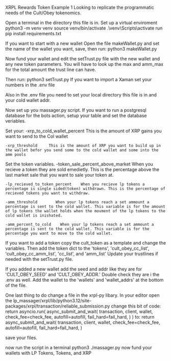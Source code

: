 XRPL Rewards Token Example 1
Looking to replicate the programmatic needs of the Cult/Obey tokenomics.

Open a terminal in the directory this file is in.
Set up a virtual enviroment
    python3 -m venv venv
    source venv/bin/activate
    .\venv\Scripts\activate
run 
    pip install requirements.txt

If you want to start with a new wallet 
Open the file makeWallet.py and set the name of the wallet you want, save, then run:
    python3 makeWallet.py

Now fund your wallet and edit the setTrust.py file with the new wallet and any new token parameters. You will have to look up the max and amm_max for the total amount the trust line can have.

Then run:
    python3 setTrust.py
If you want to import a Xaman set your numbers in the .env file

Also in the .env file you need to set your local directory this file is in and your cold wallet addr.

Now set up you massager.py script.
If you want to run a postgresql database for the bots action, setup your table and set the database veriables.

Set your:
    -xrp_to_cold_wallet_percent   This is the amount of XRP gains you want to send to the Col wallet

    -xrp_threshold     This is the amount of XRP you want to build up in the wallet befor you send some to the cold wallet and some into the amm pools


Set the token variables.
    -token_sale_percent_above_market   When you recieve a token they are sold emedietly. This is the percentage above the last market sale that you want to sale your token at. 

    -lp_recieved_to_token_percent    When you recieve lp tokens a percentage is single sided(token) withdrawn. This is the percentage of recieved tokens you want to withdraw.

    -amm_threshold        When your lp tokens reach a set ammount a percentage is sent to the cold wallet. This variable is for the amount of lp tokens the wallet holds when the movment of the lp tokens to the cold wallet is inishated.

    -amm_percent_to_cold    When your lp tokens reach a set ammount a percentage is sent to the cold wallet. This variable is for the percentage you want to move to the cold wallet.

If you want to add a token copy the cult_token as a template and change the variables. 
Then add the token dict to the 'tokens', 'cult_obey_cc_list', 'cult_obey_cc_amm_list', 'cc_list', and 'amm_list'
Update your trustlines if needed with the setTrust.py file.

If you added a new wallet add the seed and addr like they are for 'CULT_OBEY_SEED' and 'CULT_OBEY_ADDR.' Double check they are i the .env as well.
Add the wallet to the 'wallets' and 'wallet_addrs' at the bottom of the file.

One last thing to do change a file in the xrpl-py libary. In your editor open the lp_massager/xrpl/lib/python3.12/site-packages/xrpl/transaction/reliable_submission.py
change this bit of code:
    return asyncio.run(
        async_submit_and_wait(
            transaction,
            client,
            wallet,
            check_fee=check_fee,
            autofill=autofill,
            fail_hard=fail_hard,
        )
    )
to:
    return async_submit_and_wait(
            transaction,
            client,
            wallet,
            check_fee=check_fee,
            autofill=autofill,
            fail_hard=fail_hard,
        )

save your files.

now run the script in a terminal
    python3 ./massager.py
now fund your wallets with LP Tokens, Tokens, and XRP

